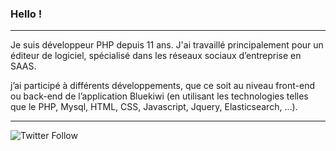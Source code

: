 ### Hello !

---
Je suis développeur PHP depuis 11 ans. J'ai travaillé principalement pour un éditeur de logiciel, spécialisé dans les réseaux sociaux d’entreprise en SAAS. 

j’ai participé à différents développements, que ce soit au niveau front-end ou back-end de l’application Bluekiwi (en utilisant les technologies telles que le PHP, Mysql, HTML, CSS, Javascript, Jquery, Elasticsearch, …).

---

![Twitter Follow](https://img.shields.io/twitter/follow/johanrc_pro?style=social)

<!--
**neodraken/neodraken** is a ✨ _special_ ✨ repository because its `README.md` (this file) appears on your GitHub profile.

Here are some ideas to get you started:

- 🔭 I’m currently working on ...
- 🌱 I’m currently learning ...
- 👯 I’m looking to collaborate on ...
- 🤔 I’m looking for help with ...
- 💬 Ask me about ...
- 📫 How to reach me: ...
- 😄 Pronouns: ...
- ⚡ Fun fact: ...
-->
